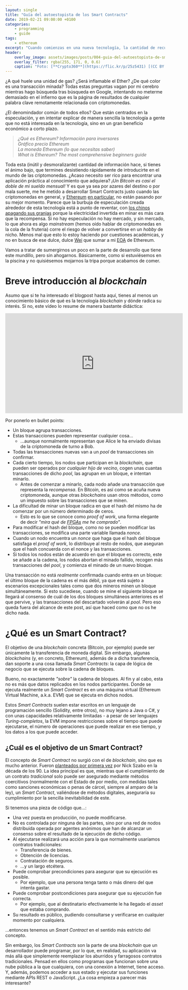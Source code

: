 ```yaml
---
layout: single
title: "Guía del autoestopista de los Smart Contracts"
date: 2019-02-21 09:00:00 +0100
categories:
    - programming
    - guide
tags:
    - ethereum
excerpt: "Cuando comienzas en una nueva tecnología, la cantidad de recursos puede ser abrumadora. ESTO es lo básico para probar Solidity, los Smart Contracts de Ethereum Blockchain."
header:
    overlay_image: assets/images/posts/004-guia-del-autoestopista-de-smart-contracts/header.jpg
    overlay_filter: rgba(255, 171, 0, 0.6)
    caption: "Foto: [**Crypto360**](https://flic.kr/p/25z5431) [(CC BY 2.0)](https://creativecommons.org/licenses/by/2.0/)"
---
```

¿A qué huele una unidad de gas? ¿Será inflamable el Ether? ¿De qué color es una transacción minada? Todas estas preguntas vagan por mi cerebro mientras hago búsqueda tras búsqueda en Google, intentando no meterme demasiado en el infierno que es la página de resultados de cualquier palabra clave remotamente relacionada con criptomonedas.

¿El denomindador común de todos ellos? Que están centrados en la especulación, y en intentar explicar de manera sencilla la tecnología a gente que no está interesada en la tecnología, sino en un gran beneficio económico a corto plazo.

> _¿Qué es Ethereum? Información para inversores_  
> _Gráfico precio Ethereum_  
> _La moneda Ethereum (lo que necesitas saber)_  
> _What is Ethereum? The most comprehensive beginners guide_

Toda esta (inútil y desmoralizante) cantidad de información hace, si tienes el ánimo bajo, que termines desistiendo rápidamente de introducirte en el mundo de las criptomonedas. ¿Acaso necesito ser rico para encontrar una aplicación práctica al conocimiento que adquiera? _¡Un Bitcoin es casi el doble de mi sueldo mensual!_ Y es que ya sea por azares del destino o por mala suerte, me he metido a desarrollar Smart Contracts justo cuando las criptomonedas en general, y [Ethereum](https://www.thestreet.com/investing/bitcoin/attack-against-ethereum-classic-14832327) [en particular](https://www.investopedia.com/news/hackers-use-unsafe-clients-steal-20m-ether/), no están pasando por su mejor momento. Parece que la burbuja de especulación creada alrededor de esta tecnología está a punto de reventar, con [los chinos apagando sus granjas](https://www.coindesk.com/600k-bitcoin-miners-shut-down-in-last-2-weeks-f2pool-founder-estimates) porque la electricidad invertida en minar es más cara que la recompensa. Si no hay especulación no hay mercado, y sin mercado, lo que ahora es algo _mainstream_ (hemos oído hablar de criptomonedas en la cola de la frutería) corre el riesgo de volver a convertirse en un _hobby_ de nicho. Menos mal que esto lo estoy haciendo por cuestiones académicas, y no en busca de ese dulce, dulce [Wei](https://forum.ethereum.org/discussion/304/what-is-wei) que sumar a mi [EOA](https://ethereum.stackexchange.com/questions/5828/what-is-an-eoa-account) de Ethereum.

Vamos a tratar de sumergirnos un poco en la parte de desarrollo que tiene este mundillo, pero sin ahogarnos. Básicamente, como si estuviésemos en la piscina y no quisiésemos mojarnos la tripa porque acabamos de comer.

# Breve introducción al _blockchain_

Asumo que si te ha interesado el blogpost hasta aquí, tienes al menos un conocimiento básico de qué es la tecnología _blockchain_ y dónde radica su interés. Si no, este vídeo lo resume de manera bastante didáctica:

<iframe width="560" height="315" src="https://www.youtube.com/embed/SSo_EIwHSd4" frameborder="0" allow="accelerometer; autoplay; encrypted-media; gyroscope; picture-in-picture" allowfullscreen></iframe>

Por ponerlo en bullet points:

* Un bloque agrupa transacciones.
* Estas transacciones pueden representar cualquier cosa...
  * ...aunque normalmente representan que Alice le ha enviado divisas de la criptomoneda de turno a Bob.
* Todas las transacciones nuevas van a un _pool_ de transacciones sin confirmar.
* Cada cierto tiempo, los nodos que participan en la _blockchain_, que pueden ser operados por _cualquier hijo de vecino_, cogen unas cuantas transacciones de dicho _pool_, las agrupan en un bloque, e intentan minarlo.
  * Antes de comenzar a minarlo, cada nodo añade una transacción que representa la _recompensa_. En Bitcoin, es así como se acuña nueva criptomoneda, aunque otras _blockchains_ usan otros métodos, como un impuesto sobre las transacciones que se minen.
* La dificultad de minar un bloque radica en que el hash del mismo ha de comenzar por un número determinado de ceros.
  * Esto es lo que se conoce como _proof of work_, una forma elegante de decir _"mira qué de [FPGAs](https://en.wikipedia.org/wiki/Field-programmable_gate_array) me he comprado"_.
* Para modificar el hash del bloque, como no se pueden modificar las transacciones, se modifica una parte variable llamada _nonce_.
* Cuando un nodo encuentra un _nonce_ que haga que el hash del bloque satisfaga el _proof of work_, lo distribuye al resto de nodos, que aseguran que el hash concuerda con el nonce y las transacciones.
* Si todos los nodos están de acuerdo en que el bloque es correcto, este se añade a la cadena, los nodos abortan el minado fallido, recogen más transacciones del _pool_, y comienza el minado de un nuevo bloque.

Una transacción no está _realmente_ confirmada cuando entra en un bloque: el último bloque de la cadena es el más débil, ya que está sujeto a escenarios excepcionales tales como que dos mineros minen un bloque simultáneamente. Si esto sucediese, cuando se mine el siguiente bloque se llegará al consenso de cuál de los dos bloques simultáneos anteriores es el que pervive, y las transacciones del descartado volverán al _pool_. Pero eso queda fuera del alcance de este post, así que haced como que no os he dicho nada.

# ¿Qué es un Smart Contract?

El objetivo de una _blockchain_ concreta (Bitcoin, por ejemplo) puede ser únicamente la transferencia de moneda digital. Sin embargo, algunas _blockchains_ (y, en concreto, Ethereum), además de a dicha transferencia, dan soporte a una cosa llamada _Smart Contracts_: la capa de lógica de negocio que se ejecuta sobre la cadena de bloques.

Bueno, no exactamente _"sobre"_ la cadena de bloques. Al fin y al cabo, esta no es más que datos replicados en los nodos participantes. Donde se ejecuta realmente un _Smart Contract_ es en una máquina virtual (Ethereum Virtual Machine, a.k.a. EVM) que se ejecuta en dichos nodos.

Estos _Smart Contracts_ suelen estar escritos en un lenguaje de programación sencillo (Solidity, entre otros), no muy lejano a Java o C#, y con unas capacidades relativamente limitadas - a pesar de ser lenguajes _Turing-completos_, la EVM impone restricciones sobre el tiempo que puede ejecutarse, el número de operaciones que puede realizar en ese tiempo, y los datos a los que puede acceder.

## ¿Cuál es el objetivo de un Smart Contract?

El concepto de _Smart Contract_ no surgió con el de _blockchain_, sino que es mucho anterior. Fueron [planteados por primera vez](https://firstmonday.org/ojs/index.php/fm/article/view/548/469) por Nick Szabo en la década de los 90. La idea principal es que, mientras que el cumplimiento de un contrato _tradicional_ solo puede ser asegurado mediante métodos coercitivos (normalmente con el Estado de por medio, con medidas tales como sanciones económicas o penas de cárcel, siempre al amparo de la ley), un _Smart Contract_, valiéndose de métodos digitales, aseguraría su cumplimiento por la sencilla inevitabilidad de este.

Si tenemos una pieza de código que...:

* Una vez puesta en producción, no puede modificarse.
* No es controlada por ninguna de las partes, sino por una red de nodos distribuida operada por agentes anónimos que han de alcanzar un consenso sobre el resultado de la ejecución de dicho código.
* Al ejecutarse realizará una acción para la que normalmente usaríamos contratos tradicionales:
  * Transferencia de bienes.
  * Obtención de licencias.
  * Contratación de seguros.
  * ...y un largo etcétera.
* Puede comprobar precondiciones para asegurar que su ejecución es posible.
  * Por ejemplo, que una persona tenga tanto o más dinero del que intenta gastar.
* Puede comprobar postcondiciones para asegurar que su ejecución fue correcta.
  * Por ejemplo, que al destinatario efectivamente le ha llegado el _asset_ que estaba comprando.
* Su resultado es público, pudiendo consultarse y verificarse en cualquier momento por cualquiera.

...entonces tenemos un _Smart Contract_ en el sentido más estricto del concepto.

Sin embargo, los _Smart Contracts_ son la parte de una _blockchain_ que un desarrollador puede programar, por lo que, en realidad, su aplicación va más allá que simplemente reemplazar los aburridos y farragosos contratos tradicionales. Pensad en ellos como programas que funcionan sobre una nube pública a la que cualquiera, con una conexión a Internet, tiene acceso. Y, además, podemos acceder a sus estado y ejecutar sus funciones mediante APIs REST o JavaScript. ¿La cosa empieza a parecer más interesante?
